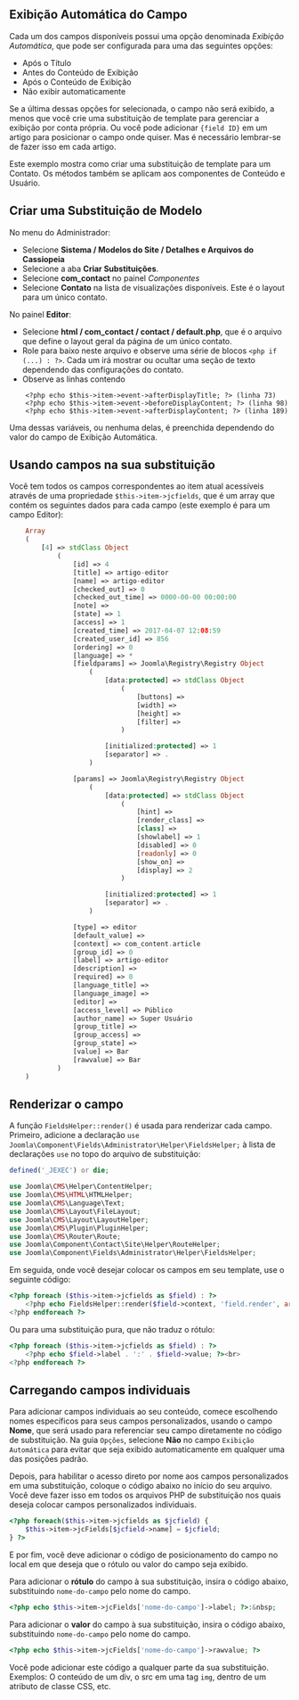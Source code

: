 <!-- Filename: J3.x:Adding_custom_fields/Overrides / Display title: Substituições de Modelo -->

## Exibição Automática do Campo

Cada um dos campos disponíveis possui uma opção denominada *Exibição Automática*, que pode ser configurada para uma das seguintes opções:

* Após o Título
* Antes do Conteúdo de Exibição
* Após o Conteúdo de Exibição
* Não exibir automaticamente

Se a última dessas opções for selecionada, o campo não será exibido, a menos que você crie uma substituição de template para gerenciar a exibição por conta própria. Ou você pode adicionar `{field ID}` em um artigo para posicionar o campo onde quiser. Mas é necessário lembrar-se de fazer isso em cada artigo.

Este exemplo mostra como criar uma substituição de template para um Contato. Os métodos também se aplicam aos componentes de Conteúdo e Usuário.

## Criar uma Substituição de Modelo

No menu do Administrador:

* Selecione **Sistema / Modelos do Site / Detalhes e Arquivos do Cassiopeia**
* Selecione a aba **Criar Substituições**.
* Selecione **com_contact** no painel *Componentes*
* Selecione **Contato** na lista de visualizações disponíveis. Este é o layout para
um único contato.

No painel **Editor**:
* Selecione **html / com_contact / contact / default.php**, que é o arquivo
que define o layout geral da página de um único contato.
* Role para baixo neste arquivo e observe uma série de blocos `<php if (...) : ?>`.
Cada um irá mostrar ou ocultar uma seção de texto dependendo das configurações do contato.
* Observe as linhas contendo
```
    <?php echo $this->item->event->afterDisplayTitle; ?> (linha 73)
    <?php echo $this->item->event->beforeDisplayContent; ?> (linha 98)
    <?php echo $this->item->event->afterDisplayContent; ?> (linha 189)
```
Uma dessas variáveis, ou nenhuma delas, é preenchida dependendo do valor do
campo de Exibição Automática.

## Usando campos na sua substituição

Você tem todos os campos correspondentes ao item atual acessíveis através de uma propriedade `$this->item->jcfields`, que é um array que contém os seguintes dados para cada campo (este exemplo é para um campo Editor):

```php
    Array
    (
        [4] => stdClass Object
            (
                [id] => 4
                [title] => artigo-editor
                [name] => artigo-editor
                [checked_out] => 0
                [checked_out_time] => 0000-00-00 00:00:00
                [note] =>
                [state] => 1
                [access] => 1
                [created_time] => 2017-04-07 12:08:59
                [created_user_id] => 856
                [ordering] => 0
                [language] => *
                [fieldparams] => Joomla\Registry\Registry Object
                    (
                        [data:protected] => stdClass Object
                            (
                                [buttons] =>
                                [width] =>
                                [height] =>
                                [filter] =>
                            )

                        [initialized:protected] => 1
                        [separator] => .
                    )

                [params] => Joomla\Registry\Registry Object
                    (
                        [data:protected] => stdClass Object
                            (
                                [hint] =>
                                [render_class] =>
                                [class] =>
                                [showlabel] => 1
                                [disabled] => 0
                                [readonly] => 0
                                [show_on] =>
                                [display] => 2
                            )

                        [initialized:protected] => 1
                        [separator] => .
                    )

                [type] => editor
                [default_value] =>
                [context] => com_content.article
                [group_id] => 0
                [label] => artigo-editor
                [description] =>
                [required] => 0
                [language_title] =>
                [language_image] =>
                [editor] =>
                [access_level] => Público
                [author_name] => Super Usuário
                [group_title] =>
                [group_access] =>
                [group_state] =>
                [value] => Bar
                [rawvalue] => Bar
            )
    )
```

## Renderizar o campo

A função `FieldsHelper::render()` é usada para renderizar cada campo. Primeiro, adicione a declaração `use Joomla\Component\Fields\Administrator\Helper\FieldsHelper;`
à lista de declarações `use` no topo do arquivo de substituição:

```php
defined('_JEXEC') or die;

use Joomla\CMS\Helper\ContentHelper;
use Joomla\CMS\HTML\HTMLHelper;
use Joomla\CMS\Language\Text;
use Joomla\CMS\Layout\FileLayout;
use Joomla\CMS\Layout\LayoutHelper;
use Joomla\CMS\Plugin\PluginHelper;
use Joomla\CMS\Router\Route;
use Joomla\Component\Contact\Site\Helper\RouteHelper;
use Joomla\Component\Fields\Administrator\Helper\FieldsHelper;
```

Em seguida, onde você desejar colocar os campos em seu template, use o seguinte
código:
```php
<?php foreach ($this->item->jcfields as $field) : ?>
    <?php echo FieldsHelper::render($field->context, 'field.render', array('field' => $field)); ?><br>
<?php endforeach ?>
```

Ou para uma substituição pura, que não traduz o rótulo:

```php
<?php foreach ($this->item->jcfields as $field) : ?>
    <?php echo $field->label . ':' . $field->value; ?><br>
<?php endforeach ?>
```

## Carregando campos individuais

Para adicionar campos individuais ao seu conteúdo, comece escolhendo nomes específicos para seus campos personalizados, usando o campo **Nome**, que será usado para referenciar seu campo diretamente no código de substituição. Na guia `Opções`, selecione **Não** no campo `Exibição Automática` para evitar que seja exibido automaticamente em qualquer uma das posições padrão.

Depois, para habilitar o acesso direto por nome aos campos personalizados em uma substituição, coloque o código abaixo no início do seu arquivo. Você deve fazer isso em todos os arquivos PHP de substituição nos quais deseja colocar campos personalizados individuais.

```php
<?php foreach($this->item->jcfields as $jcfield) {
    $this->item->jcFields[$jcfield->name] = $jcfield;
} ?>
```

E por fim, você deve adicionar o código de posicionamento do campo no local em que deseja que o rótulo ou valor do campo seja exibido.

Para adicionar o **rótulo** do campo à sua substituição, insira o código abaixo, substituindo `nome-do-campo` pelo nome do campo.

```php
<?php echo $this->item->jcFields['nome-do-campo']->label; ?>:&nbsp;
```

Para adicionar o **valor** do campo à sua substituição, insira o código abaixo, substituindo `nome-do-campo` pelo nome do campo.

```php
<?php echo $this->item->jcFields['nome-do-campo']->rawvalue; ?>
```

Você pode adicionar este código a qualquer parte da sua substituição. Exemplos: O conteúdo de um div, o src em uma tag `img`, dentro de um atributo de classe CSS, etc.
